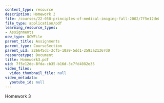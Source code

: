 ```yaml
---
content_type: resource
description: Homework 3
file: /courses/22-058-principles-of-medical-imaging-fall-2002/7f5e12de8fdacb35b16d3c7fd4082e35_Homework3.pdf
file_type: application/pdf
learning_resource_types:
- Assignments
ocw_type: OCWFile
parent_title: Assignments
parent_type: CourseSection
parent_uid: 226645dc-3cf5-10a9-5dd1-2593a21367d0
resourcetype: Document
title: Homework3.pdf
uid: 7f5e12de-8fda-cb35-b16d-3c7fd4082e35
video_files:
  video_thumbnail_file: null
video_metadata:
  youtube_id: null
---
```

Homework 3

